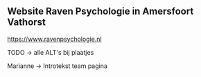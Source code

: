 
## Website Raven Psychologie in Amersfoort Vathorst
https://www.ravenpsychologie.nl

TODO
-> alle ALT's bij plaatjes

Marianne
-> Introtekst team pagina
